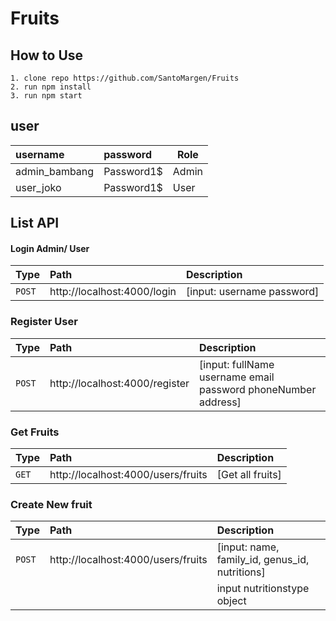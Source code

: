 # Fruits

## How to Use

    1. clone repo https://github.com/SantoMargen/Fruits
    2. run npm install
    3. run npm start

## user

| username      | password   | Role  |
| :------------ | :--------- | ----- |
| admin_bambang | Password1$ | Admin |
| user_joko     | Password1$ | User  |

## List API

#### Login Admin/ User

| Type   | Path                        | Description                |
| :----- | :-------------------------- | :------------------------- |
| `POST` | http://localhost:4000/login | [input: username password] |

### Register User

| Type   | Path                           | Description                                                   |
| :----- | :----------------------------- | :------------------------------------------------------------ |
| `POST` | http://localhost:4000/register | [input: fullName username email password phoneNumber address] |

### Get Fruits

| Type  | Path                               | Description      |
| :---- | :--------------------------------- | :--------------- |
| `GET` | http://localhost:4000/users/fruits | [Get all fruits] |

### Create New fruit

| Type   | Path                               | Description                                    |
| :----- | :--------------------------------- | :--------------------------------------------- |
| `POST` | http://localhost:4000/users/fruits | [input: name, family_id, genus_id, nutritions] |
|        |                                    | input nutritionstype object                    |
